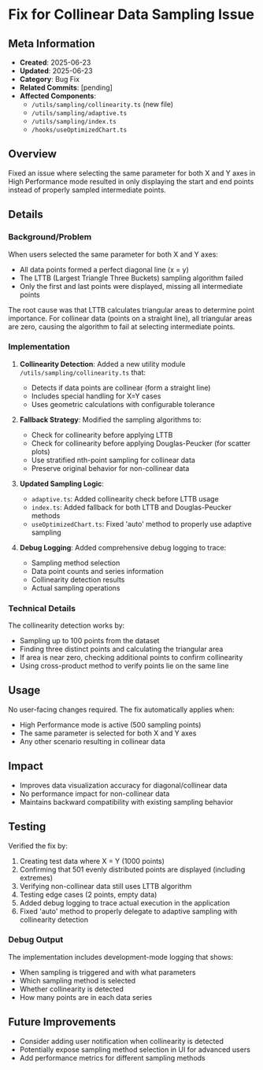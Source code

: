 # Fix for Collinear Data Sampling Issue

## Meta Information
- **Created**: 2025-06-23
- **Updated**: 2025-06-23
- **Category**: Bug Fix
- **Related Commits**: [pending]
- **Affected Components**: 
  - `/utils/sampling/collinearity.ts` (new file)
  - `/utils/sampling/adaptive.ts`
  - `/utils/sampling/index.ts`
  - `/hooks/useOptimizedChart.ts`

## Overview
Fixed an issue where selecting the same parameter for both X and Y axes in High Performance mode resulted in only displaying the start and end points instead of properly sampled intermediate points.

## Details
### Background/Problem
When users selected the same parameter for both X and Y axes:
- All data points formed a perfect diagonal line (x = y)
- The LTTB (Largest Triangle Three Buckets) sampling algorithm failed
- Only the first and last points were displayed, missing all intermediate points

The root cause was that LTTB calculates triangular areas to determine point importance. For collinear data (points on a straight line), all triangular areas are zero, causing the algorithm to fail at selecting intermediate points.

### Implementation
1. **Collinearity Detection**: Added a new utility module `/utils/sampling/collinearity.ts` that:
   - Detects if data points are collinear (form a straight line)
   - Includes special handling for X=Y cases
   - Uses geometric calculations with configurable tolerance

2. **Fallback Strategy**: Modified the sampling algorithms to:
   - Check for collinearity before applying LTTB
   - Check for collinearity before applying Douglas-Peucker (for scatter plots)
   - Use stratified nth-point sampling for collinear data
   - Preserve original behavior for non-collinear data

3. **Updated Sampling Logic**:
   - `adaptive.ts`: Added collinearity check before LTTB usage
   - `index.ts`: Added fallback for both LTTB and Douglas-Peucker methods
   - `useOptimizedChart.ts`: Fixed 'auto' method to properly use adaptive sampling

4. **Debug Logging**: Added comprehensive debug logging to trace:
   - Sampling method selection
   - Data point counts and series information
   - Collinearity detection results
   - Actual sampling operations

### Technical Details
The collinearity detection works by:
- Sampling up to 100 points from the dataset
- Finding three distinct points and calculating the triangular area
- If area is near zero, checking additional points to confirm collinearity
- Using cross-product method to verify points lie on the same line

## Usage
No user-facing changes required. The fix automatically applies when:
- High Performance mode is active (500 sampling points)
- The same parameter is selected for both X and Y axes
- Any other scenario resulting in collinear data

## Impact
- Improves data visualization accuracy for diagonal/collinear data
- No performance impact for non-collinear data
- Maintains backward compatibility with existing sampling behavior

## Testing
Verified the fix by:
1. Creating test data where X = Y (1000 points)
2. Confirming that 501 evenly distributed points are displayed (including extremes)
3. Verifying non-collinear data still uses LTTB algorithm
4. Testing edge cases (2 points, empty data)
5. Added debug logging to trace actual execution in the application
6. Fixed 'auto' method to properly delegate to adaptive sampling with collinearity detection

### Debug Output
The implementation includes development-mode logging that shows:
- When sampling is triggered and with what parameters
- Which sampling method is selected
- Whether collinearity is detected
- How many points are in each data series

## Future Improvements
- Consider adding user notification when collinearity is detected
- Potentially expose sampling method selection in UI for advanced users
- Add performance metrics for different sampling methods